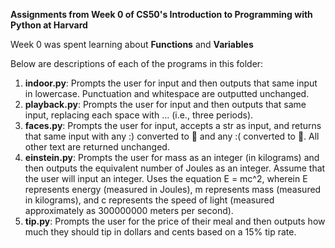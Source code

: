 **Assignments from Week 0 of CS50's Introduction to Programming with Python at Harvard**

Week 0 was spent learning about **Functions** and **Variables**

Below are descriptions of each of the programs in this folder:
1. **indoor.py**: Prompts the user for input and then outputs that same input in lowercase. Punctuation and whitespace are outputted unchanged. 
2. **playback.py**: Prompts the user for input and then outputs that same input, replacing each space with ... (i.e., three periods).
3. **faces.py**: Prompts the user for input, accepts a str as input, and returns that same input with any :) converted to 🙂 and any :( converted to 🙁. All other text are returned unchanged.
4. **einstein.py**: Prompts the user for mass as an integer (in kilograms) and then outputs the equivalent number of Joules as an integer. Assume that the user will input an integer. Uses the equation E = mc^2, wherein E represents energy (measured in Joules), m represents mass (measured in kilograms), and  c represents the speed of light (measured approximately as 300000000 meters per second).
5. **tip.py**: Prompts the user for the price of their meal and then outputs how much they should tip in dollars and cents based on a 15% tip rate.
